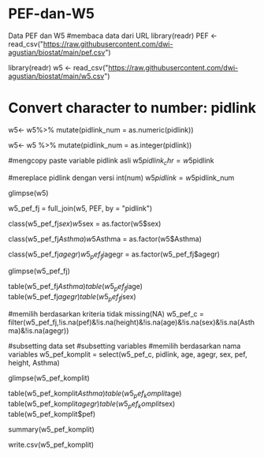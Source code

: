 # PEF-dan-W5
Data PEF dan W5
#membaca data dari URL
library(readr)
PEF <- read_csv("https://raw.githubusercontent.com/dwi-agustian/biostat/main/pef.csv")

library(readr)
w5 <- read_csv("https://raw.githubusercontent.com/dwi-agustian/biostat/main/w5.csv")

# Convert character to number: pidlink
w5<- w5%>%
  mutate(pidlink_num = as.numeric(pidlink))

w5<- w5 %>%
  mutate(pidlink_num = as.integer(pidlink))

#mengcopy paste variable pidlink asli
w5$pidlink_chr = w5$pidlink

#mereplace pidlink dengan versi int(num)
w5$pidlink = w5$pidlink_num

glimpse(w5)

w5_pef_fj = full_join(w5, PEF, by = "pidlink")

class(w5_pef_fj$sex)
w5$sex = as.factor(w5$sex)

class(w5_pef_fj$Asthma)
w5$Asthma = as.factor(w5$Asthma)

class(w5_pef_fj$agegr)
w5_pef_fj$agegr = as.factor(w5_pef_fj$agegr)

glimpse(w5_pef_fj)

table(w5_pef_fj$Asthma)
table(w5_pef_fj$age)
table(w5_pef_fj$agegr)
table(w5_pef_fj$sex)

#memilih berdasarkan kriteria tidak missing(NA)
w5_pef_c = filter(w5_pef_fj,!is.na(pef)&!is.na(height)&!is.na(age)&!is.na(sex)&!is.na(Asthma)&!is.na(agegr))

#subsetting data set
#subsetting variables
#memilih berdasarkan nama variables
w5_pef_komplit  = select(w5_pef_c, pidlink, age, agegr, sex, pef, height, Asthma)

glimpse(w5_pef_komplit)

table(w5_pef_komplit$Asthma)
table(w5_pef_komplit$age)
table(w5_pef_komplit$agegr)
table(w5_pef_komplit$sex)
table(w5_pef_komplit$pef)

summary(w5_pef_komplit)

write.csv(w5_pef_komplit)
